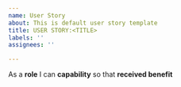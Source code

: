 ```yaml
---
name: User Story
about: This is default user story template
title: USER STORY:<TITLE>
labels: ''
assignees: ''

---
```


As a **role** I can **capability** so that **received benefit**
